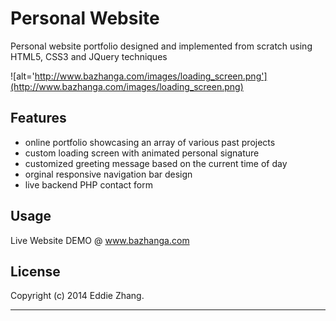 Personal Website
===========

Personal website portfolio designed and implemented from scratch using HTML5, CSS3 and JQuery techniques

![alt='http://www.bazhanga.com/images/loading_screen.png'](http://www.bazhanga.com/images/loading_screen.png)

Features
------------

+ online portfolio showcasing an array of various past projects
+ custom loading screen with animated personal signature
+ customized greeting message based on the current time of day 
+ orginal responsive navigation bar design
+ live backend PHP contact form 

Usage
------------

Live Website DEMO @ www.bazhanga.com

License
-------------

Copyright (c) 2014 Eddie Zhang.

_________________________
